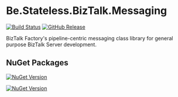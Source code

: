 ﻿# Be.Stateless.BizTalk.Messaging

[![Build Status](https://dev.azure.com/icraftsoftware/be.stateless/_apis/build/status/Be.Stateless.BizTalk.Messaging%20Manual%20Release?branchName=master)](https://dev.azure.com/icraftsoftware/be.stateless/_build/latest?definitionId=50&branchName=master)
[![GitHub Release](https://img.shields.io/github/v/release/icraftsoftware/Be.Stateless.BizTalk.Messaging?label=Release)](https://github.com/icraftsoftware/Be.Stateless.BizTalk.Messaging/releases/latest)

BizTalk Factory's pipeline-centric messaging class library for general purpose BizTalk Server development.

## NuGet Packages

[![NuGet Version](https://img.shields.io/nuget/v/Be.Stateless.BizTalk.Messaging.svg?label=Be.Stateless.BizTalk.Messaging&style=flat)](https://www.nuget.org/packages/Be.Stateless.BizTalk.Messaging/)

[![NuGet Version](https://img.shields.io/nuget/v/Be.Stateless.BizTalk.Messaging.Unit.svg?label=Be.Stateless.BizTalk.Messaging.Unit&style=flat)](https://www.nuget.org/packages/Be.Stateless.BizTalk.Messaging.Unit/)
